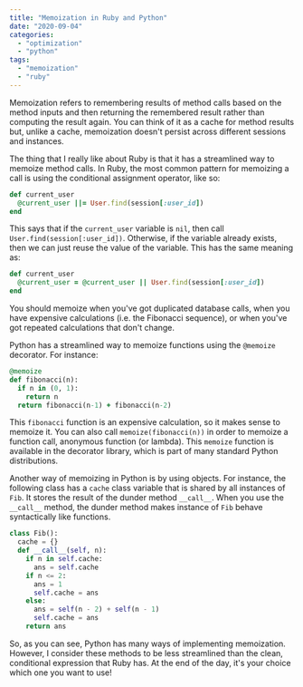 ```yaml
---
title: "Memoization in Ruby and Python"
date: "2020-09-04"
categories: 
  - "optimization"
  - "python"
tags: 
  - "memoization"
  - "ruby"
---
```


Memoization refers to remembering results of method calls based on the method inputs and then returning the remembered result rather than computing the result again. You can think of it as a cache for method results but, unlike a cache, memoization doesn't persist across different sessions and instances.

The thing that I really like about Ruby is that it has a streamlined way to memoize method calls. In Ruby, the most common pattern for memoizing a call is using the conditional assignment operator, like so:

```ruby
def current_user
  @current_user ||= User.find(session[:user_id])
end
```

This says that if the `current_user` variable is `nil`, then call `User.find(session[:user_id])`. Otherwise, if the variable already exists, then we can just reuse the value of the variable. This has the same meaning as:

```ruby
def current_user
  @current_user = @current_user || User.find(session[:user_id])
end
```

You should memoize when you've got duplicated database calls, when you have expensive calculations (i.e. the Fibonacci sequence), or when you've got repeated calculations that don't change.

Python has a streamlined way to memoize functions using the `@memoize` decorator. For instance:

```ruby
@memoize
def fibonacci(n):
  if n in (0, 1):
    return n
  return fibonacci(n-1) + fibonacci(n-2)
```

This `fibonacci` function is an expensive calculation, so it makes sense to memoize it. You can also call `memoize(fibonacci(n))` in order to memoize a function call, anonymous function (or lambda). This `memoize` function is available in the decorator library, which is part of many standard Python distributions.

Another way of memoizing in Python is by using objects. For instance, the following class has a `cache` class variable that is shared by all instances of `Fib`. It stores the result of the dunder method `__call__`. When you use the `__call__` method, the dunder method makes instance of `Fib` behave syntactically like functions.

```python
class Fib():
  cache = {}
  def __call__(self, n):
    if n in self.cache:
      ans = self.cache
    if n <= 2:
      ans = 1
      self.cache = ans
    else:
      ans = self(n - 2) + self(n - 1)
      self.cache = ans
    return ans
```

So, as you can see, Python has many ways of implementing memoization. However, I consider these methods to be less streamlined than the clean, conditional expression that Ruby has. At the end of the day, it's your choice which one you want to use!
